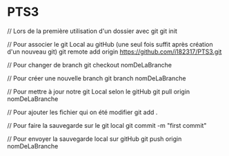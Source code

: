 # PTS3

// Lors de la première utilisation d'un dossier avec git
git init

// Pour associer le git Local au gitHub (une seul fois suffit après création d'un nouveau git)
git remote add origin https://github.com/i182317/PTS3.git

// Pour changer de branch
git checkout nomDeLaBranche

// Pour créer une nouvelle branch
git branch nomDeLaBranche

// Pour mettre à jour notre git Local selon le gitHub
git pull origin nomDeLaBranche

// Pour ajouter les fichier qui on été modifier
git add .

// Pour faire la sauvegarde sur le git local
git commit -m "first commit"

// Pour envoyer la sauvegarde local sur gitHub
git push origin nomDeLaBranche
